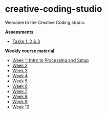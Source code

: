 # creative-coding-studio
Welcome to the Creative Coding studio.

**Assessments**
  - [Tasks 1, 2 & 3](https://github.com/melaniehuang/creative-coding-studio/blob/master/course-material/assignments.md)
  
**Weekly course material**
  - [Week 1: Intro to Processing and Setup](https://github.com/melaniehuang/creative-coding-studio/blob/master/course-material/week-01.md)
  - [Week 2](https://github.com/melaniehuang/creative-coding-studio/blob/master/course-material/week-02.md)
  - [Week 3](https://github.com/melaniehuang/creative-coding-studio/blob/master/course-material/week-03.md)
  - [Week 4](https://github.com/melaniehuang/creative-coding-studio/blob/master/course-material/week-04.md)
  - [Week 5](https://github.com/melaniehuang/creative-coding-studio/blob/master/course-material/week-05.md)
  - [Week 6](https://github.com/melaniehuang/creative-coding-studio/blob/master/course-material/week-06.md)
  - [Week 7](https://github.com/melaniehuang/creative-coding-studio/blob/master/course-material/week-07.md)
  - [Week 8](https://github.com/melaniehuang/creative-coding-studio/blob/master/course-material/week-08.md)
  - [Week 9](https://github.com/melaniehuang/creative-coding-studio/blob/master/course-material/week-09.md)
  - [Week 10](https://github.com/melaniehuang/creative-coding-studio/blob/master/course-material/week-10.md)
